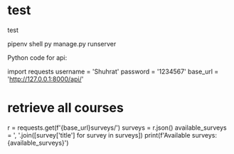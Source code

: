 # test
test

pipenv shell
py manage.py runserver


Python code for api:

import requests
username = 'Shuhrat'
password = '1234567'
base_url = 'http://127.0.0.1:8000/api/'
# retrieve all courses
r = requests.get(f'{base_url}surveys/')
surveys = r.json()
available_surveys = ', '.join([survey['title'] for survey in surveys])
print(f'Available surveys: {available_surveys}')
